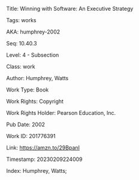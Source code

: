 Title:  Winning with Software: An Executive Strategy

Tags:   works

AKA:    humphrey-2002

Seq:    10.40.3

Level:  4 - Subsection

Class:  work

Author: Humphrey, Watts

Work Type: Book

Work Rights: Copyright

Work Rights Holder: Pearson Education, Inc.

Pub Date: 2002

Work ID: 201776391

Link:   https://amzn.to/29BpanI

Timestamp: 20230209224009

Index:  Humphrey, Watts; 
